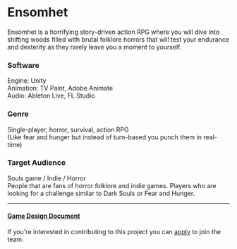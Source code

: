 <!--
███████╗███╗░░██╗░██████╗░█████╗░███╗░░░███╗██╗░░██╗███████╗████████╗
██╔════╝████╗░██║██╔════╝██╔══██╗████╗░████║██║░░██║██╔════╝╚══██╔══╝
█████╗░░██╔██╗██║╚█████╗░██║░░██║██╔████╔██║███████║█████╗░░░░░██║░░░
██╔══╝░░██║╚████║░╚═══██╗██║░░██║██║╚██╔╝██║██╔══██║██╔══╝░░░░░██║░░░
███████╗██║░╚███║██████╔╝╚█████╔╝██║░╚═╝░██║██║░░██║███████╗░░░██║░░░
╚══════╝╚═╝░░╚══╝╚═════╝░░╚════╝░╚═╝░░░░░╚═╝╚═╝░░╚═╝╚══════╝░░░╚═╝░░░                                        
-->

# Ensomhet

Ensomhet is a horrifying story-driven action RPG where you will dive into shifting woods filled with brutal folklore horrors that will test your endurance and dexterity as they rarely leave you a moment to yourself. 

### Software
Engine: Unity </br>
Animation: TV Paint, Adobe Animate </br>
Audio: Ableton Live, FL Studio

### Genre
Single-player, horror, survival, action RPG </br>
(Like fear and hunger but instead of turn-based you punch them in real-time)

### Target Audience
Souls game / Indie / Horror </br>
People that are fans of horror folklore and indie games. Players who are looking for a challenge similar to Dark Souls or Fear and Hunger.

---

#### [Game Design Document](https://docs.google.com/document/d/1qB7WcAoV2HfnXOFeEKCuAQX9t1XkORBwg0SiZxbgDqU/edit?usp=sharing)
If you're interested in contributing to this project you can [apply](https://forms.gle/3YoizdJNrCuNpg4c6) to join the team.
